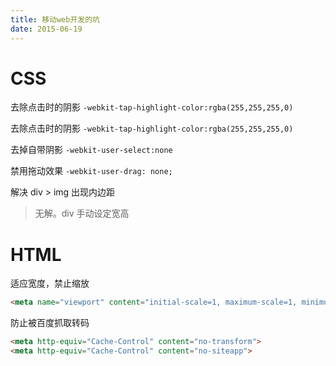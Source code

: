 ```yaml
---
title: 移动web开发的坑
date: 2015-06-19
---
```


# CSS
去除点击时的阴影
`-webkit-tap-highlight-color:rgba(255,255,255,0)`

去除点击时的阴影
`-webkit-tap-highlight-color:rgba(255,255,255,0)`

去掉自带阴影
`-webkit-user-select:none`

禁用拖动效果
`-webkit-user-drag: none;`

解决 div > img 出现内边距
> 无解。div 手动设定宽高


# HTML
适应宽度，禁止缩放
```html
<meta name="viewport" content="initial-scale=1, maximum-scale=1, minimum-scale=1, width=device-width, user-scalable=no">
```

防止被百度抓取转码
```html
<meta http-equiv="Cache-Control" content="no-transform">
<meta http-equiv="Cache-Control" content="no-siteapp">
```
